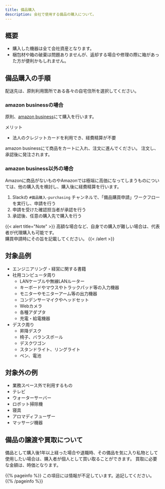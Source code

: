 ```yaml
---
title: 備品購入
description: 会社で使用する備品の購入について。
---
```

## 概要
- 購入した機器は全て会社資産となります。
- 梱包材や箱の破棄は問題ありませんが、返却する場合や修理の際に箱があった方が便利かもしれません。

## 備品購入の手順

配送先は、原則利用箇所である各々の自宅住所を選択してください。

### amazon businessの場合

原則、[amazon business](https://amazon.co.jp)にて購入を行います。

メリット
* 法人のクレジットカードを利用でき、経費精算が不要

amazon businessにて商品をカートに入れ、注文に進んでください。
注文し、承認後に発注されます。

### amazon business以外の場合

Amazonに商品がないものやAmazonでは極端に高価になってしまうものについては、他の購入先を検討し、購入後に経費精算を行います。

1. Slackの `#備品購入-purchasing` チャンネルで、「備品購買申請」ワークフローを実行し、申請を行う
1. 申請を受けた確認担当者が承認を行う
1. 承認後、任意の購入先で購入を行う

{{< alert title="Note" >}}
高額な場合など、自身での購入が難しい場合は、代表者が代理購入も可能です。  
購買申請時にその旨を記載してください。
{{< /alert >}}

## 対象品例
- エンジニアリング・経営に関する書籍
- 社用コンピュータ周り
  - LANケーブルや無線LANルーター
  - キーボードやマウスやトラックパッド等の入力機器
  - モニターやモニターアーム等の出力機器
  - コンデンサーマイクやヘッドセット
  - Webカメラ
  - 各種アダプタ
  - 充電・給電機器
- デスク周り
  - 昇降デスク
  - 椅子、バランスボール
  - デスクワゴン
  - スタンドライト、リングライト
  - ペン、電池

## 対象外の例
- 業務スペース外で利用するもの
- テレビ
- ウォーターサーバー
- ロボット掃除機
- 寝具
- アロマディフューザー
- マッサージ機器

## 備品の譲渡や買取について
備品として購入後1年以上経った場合や退職時、その備品を気に入り私物として使用したい場合は、購入者が個人として買い取ることができます。
買取に必要な金額は、時価となります。

{{% pageinfo %}}
この項目には情報が不足しています。追記してください。
{{% /pageinfo %}}
